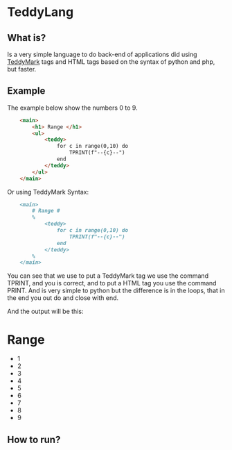 # TeddyLang #

## What is? ##

Is a very simple language to do back-end of applications did 
using [TeddyMark](https://github.com/leosavioli2019/TeddyMark) tags and HTML tags based on the syntax of python and php, but faster.

## Example ##

The example below show the numbers 0 to 9.

```html
    <main>
        <h1> Range </h1>
        <ul>
            <teddy>
                for c in range(0,10) do
                    TPRINT(f"--{c}--")
                end
            </teddy>
        </ul>
    </main>
```

Or using TeddyMark Syntax:

```markdown
    <main>
        # Range #
        %
            <teddy>
                for c in range(0,10) do
                    TPRINT(f"--{c}--")
                end
            </teddy>
        %
    </main>
```

You can see that we use to put a TeddyMark tag we use the command TPRINT, and you is correct, and to put a HTML tag you use the command PRINT. And is very simple to python but the difference is in the loops, that in the end you out do and close with end.

And the output will be this:

# Range #

- 1
- 2
- 3
- 4
- 5
- 6
- 7
- 8
- 9

## How to run? ##

